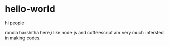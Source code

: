 # hello-world  

hi people

rondla harshitha here,i like node js and coffeescript
am very much intersted in making codes.
